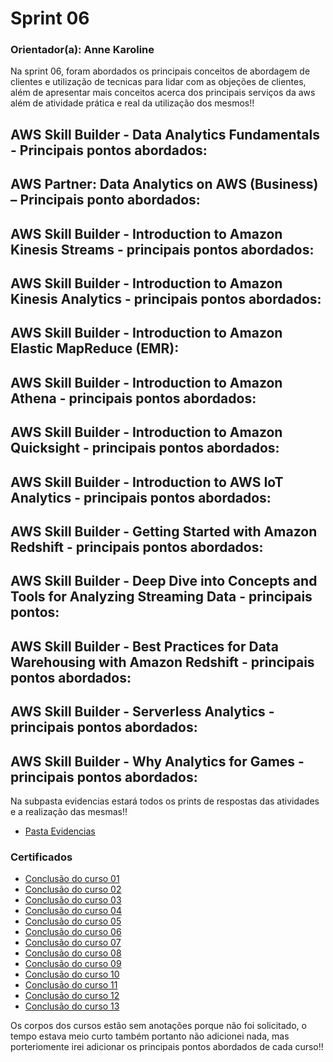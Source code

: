 # Sprint 06

### Orientador(a): Anne Karoline

Na sprint 06, foram abordados os principais conceitos de abordagem de clientes e utilização de tecnicas para lidar com as objeções de clientes, além de apresentar mais conceitos acerca dos principais serviços da aws além de atividade prática e real da utilização dos mesmos!! 

## AWS Skill Builder - Data Analytics Fundamentals - Principais pontos abordados:


## AWS Partner: Data Analytics on AWS (Business) – Principais ponto abordados:


## AWS Skill Builder - Introduction to Amazon Kinesis Streams - principais pontos abordados:


## AWS Skill Builder - Introduction to Amazon Kinesis Analytics - principais pontos abordados:


## AWS Skill Builder - Introduction to Amazon Elastic MapReduce (EMR):


## AWS Skill Builder - Introduction to Amazon Athena - principais pontos abordados:


## AWS Skill Builder - Introduction to Amazon Quicksight - principais pontos abordados:


## AWS Skill Builder - Introduction to AWS IoT Analytics - principais pontos abordados:


## AWS Skill Builder - Getting Started with Amazon Redshift - principais pontos abordados:


## AWS Skill Builder - Deep Dive into Concepts and Tools for Analyzing Streaming Data - principais pontos:


## AWS Skill Builder - Best Practices for Data Warehousing with Amazon Redshift - principais pontos abordados:


## AWS Skill Builder - Serverless Analytics - principais pontos abordados:


## AWS Skill Builder - Why Analytics for Games - principais pontos abordados:


Na subpasta evidencias estará todos os prints de respostas das atividades e a realização das mesmas!!

* [Pasta Evidencias](https://github.com/ffelixl/FelixCompassUol/tree/main/Sprint%2006/evidencias)

### Certificados

* [Conclusão do curso 01](https://github.com/ffelixl/FelixCompassUol/blob/main/Sprint%2006/certificados/certificado%2001.pdf)
* [Conclusão do curso 02](https://github.com/ffelixl/FelixCompassUol/blob/main/Sprint%2006/certificados/certificado%2002.pdf)
* [Conclusão do curso 03](https://github.com/ffelixl/FelixCompassUol/blob/main/Sprint%2006/certificados/certificado%2003.pdf)
* [Conclusão do curso 04](https://github.com/ffelixl/FelixCompassUol/blob/main/Sprint%2006/certificados/certificado%2004.pdf)
* [Conclusão do curso 05](https://github.com/ffelixl/FelixCompassUol/blob/main/Sprint%2006/certificados/certificado%2005.pdf)
* [Conclusão do curso 06](https://github.com/ffelixl/FelixCompassUol/blob/main/Sprint%2006/certificados/certificado%2006.pdf)
* [Conclusão do curso 07](https://github.com/ffelixl/FelixCompassUol/blob/main/Sprint%2006/certificados/certificado%2007.pdf)
* [Conclusão do curso 08](https://github.com/ffelixl/FelixCompassUol/blob/main/Sprint%2006/certificados/certificado%2008.pdf)
* [Conclusão do curso 09](https://github.com/ffelixl/FelixCompassUol/blob/main/Sprint%2006/certificados/certificado%2009.pdf)
* [Conclusão do curso 10](https://github.com/ffelixl/FelixCompassUol/blob/main/Sprint%2006/certificados/certificado%2010.pdf)
* [Conclusão do curso 11](https://github.com/ffelixl/FelixCompassUol/blob/main/Sprint%2006/certificados/certificado%2011.pdf)
* [Conclusão do curso 12](https://github.com/ffelixl/FelixCompassUol/blob/main/Sprint%2006/certificados/certificado%2012.pdf)
* [Conclusão do curso 13](https://github.com/ffelixl/FelixCompassUol/blob/main/Sprint%2006/certificados/certificado%2013.png)

Os corpos dos cursos estão sem anotações porque não foi solicitado, o tempo estava meio curto também portanto não adicionei nada, mas porteriomente irei adicionar os principais pontos abordados de cada curso!!
